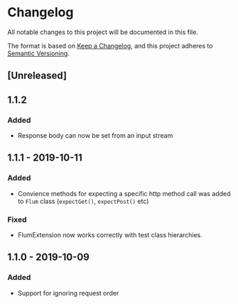 # Changelog
All notable changes to this project will be documented in this file.

The format is based on [Keep a Changelog](https://keepachangelog.com/en/1.0.0/),
and this project adheres to [Semantic Versioning](https://semver.org/spec/v2.0.0.html).

## [Unreleased]

## 1.1.2
### Added
- Response body can now be set from an input stream

## 1.1.1 - 2019-10-11
### Added
- Convience methods for expecting a specific http method call was added to `Flum` class
(`expectGet()`, `expectPost()` etc)
### Fixed
- FlumExtension now works correctly with test class hierarchies.

## 1.1.0 - 2019-10-09
### Added
- Support for ignoring request order
